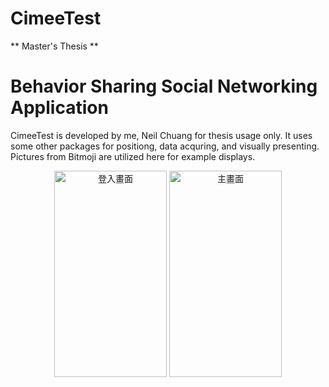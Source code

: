 # CimeeTest

** Master's Thesis **

# Behavior Sharing Social Networking Application
CimeeTest is developed by me, Neil Chuang for thesis usage only.
It uses some other packages for positiong, data acquring, and visually presenting.
Pictures from Bitmoji are utilized here for example displays.

<div align=center>
    <img src="https://upload.cc/i1/2020/09/08/rfpXhR.png" width="180" height="330" alt="登入畫面"/>
    <img src="https://upload.cc/i1/2020/09/08/l6p9Fy.png" width="180" height="330" alt="主畫面"/>
</div>